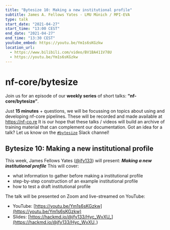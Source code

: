 ```yaml
---
title: "Bytesize 10: Making a new institutional profile"
subtitle: James A. Fellows Yates - LMU Münich / MPI-EVA
type: talk
start_date: "2021-04-27"
start_time: "13:00 CEST"
end_date: "2021-04-27"
end_time: "13:30 CEST"
youtube_embed: https://youtu.be/Ym1s6sKGzkw
location_url:
  - https://www.bilibili.com/video/BV1BA411V78U
  - https://youtu.be/Ym1s6sKGzkw
---
```


# nf-core/bytesize

Join us for an episode of our **weekly series** of short talks: **“nf-core/bytesize”**.

Just **15 minutes** + questions, we will be focussing on topics about using and developing nf-core pipelines.
These will be recorded and made available at <https://nf-co.re>
It is our hope that these talks / videos will build an archive of training material that can complement our documentation.
Got an idea for a talk? Let us know on the [`#bytesize`](https://nfcore.slack.com/channels/bytesize) Slack channel!

## Bytesize 10: Making a new institutional profile

This week, James Fellows Yates ([@jfy133](http://github.com/jfy133/)) will present: _**Making a new institutional profile**_
This will cover:

* what information to gather before making a institutional profile
* step-by-step construction of an example institutional profile
* how to test a draft institutional profile

The talk will be presented on Zoom and live-streamed on YouTube:

* YouTube: [https://youtu.be/Ym1s6sKGzkw](https://youtu.be/Ym1s6sKGzkw)
* Slides: [https://hackmd.io/@jfy133/Hyc_WvXU_](https://hackmd.io/@jfy133/Hyc_WvXU_)
